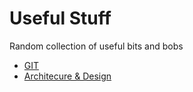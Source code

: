 # Useful Stuff

Random collection of useful bits and bobs

* [GIT](git)
* [Architecure & Design](architecture)
